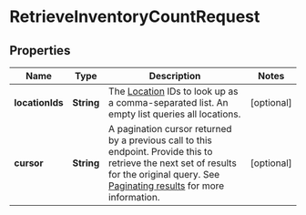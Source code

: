 
# RetrieveInventoryCountRequest

## Properties
Name | Type | Description | Notes
------------ | ------------- | ------------- | -------------
**locationIds** | **String** | The [Location](#type-location) IDs to look up as a comma-separated list. An empty list queries all locations. |  [optional]
**cursor** | **String** | A pagination cursor returned by a previous call to this endpoint. Provide this to retrieve the next set of results for the original query.  See [Paginating results](#paginatingresults) for more information. |  [optional]



